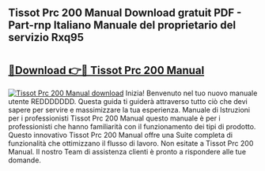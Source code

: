 ## Tissot Prc 200 Manual Download gratuit PDF - Part-rnp Italiano Manuale del proprietario del servizio Rxq95

# <h2><a href="http://dfg59d2.blite.top/?on=Tissot+Prc+200+Manual">🔗Download 👉🔴 Tissot Prc 200 Manual</a></h2>

[![Tissot Prc 200 Manual download](https://i.imgur.com/lujVjoI.png)](http://dfg59d2.blite.top/?on=Tissot+Prc+200+Manual)
Inizia! Benvenuto nel tuo nuovo manuale utente REDDDDDDD. Questa guida ti guiderà attraverso tutto ciò che devi sapere per servire e massimizzare la tua esperienza. Manuale di Istruzioni per i professionisti Tissot Prc 200 Manual questo manuale è per i professionisti che hanno familiarità con il funzionamento dei tipi di prodotto. Questo innovativo Tissot Prc 200 Manual offre una Suite completa di funzionalità che ottimizzano il flusso di lavoro. Non esitate a Tissot Prc 200 Manual. Il nostro Team di assistenza clienti è pronto a rispondere alle tue domande.
